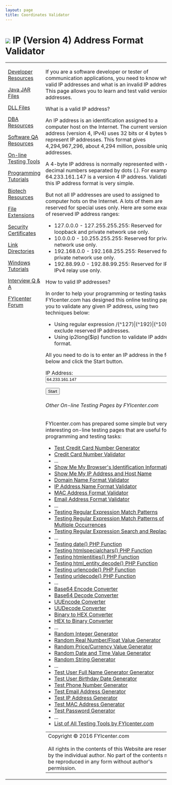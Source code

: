 ```yaml
---
layout: page
title: Coordinates Validator
---
```


<html><head>
<title>IP (Version 4) Address Format Validator</title>
<meta name="description" content="If you are a software developer or tester of communication applications, you need to know  what is a valid IP addresses and what is an invalid IP address. This page allows you to learn and test valid version 4 IP addresses."> 
<meta name="keywords" content="Test, IP, Address, Format, Validator, Valid, Invalid">
<meta http-equiv="Content-Type" content="text/html; charset=utf-8">
<link rel="stylesheet" type="text/css" href="_style.css">
</head><body><div class="page">

<h1><img src="favicon.ico" border="0/"> IP (Version 4) Address Format Validator</h1><p class="top_ads"><script type="text/javascript"><!--
google_ad_client = "pub-4844318048770734";
google_ad_width = 468;
google_ad_height = 15;
google_ad_format = "468x15_0ads_al_s";
google_ad_channel ="2115247933";
google_color_border = "EEEEFF";
google_color_bg = "EEEEFF";
google_color_link = "0000FF";
google_color_text = "000000";
google_color_url = "008000";
//--></script>
<script type="text/javascript" src="http://pagead2.googlesyndication.com/pagead/show_ads.js">
</script></p>
<table><tbody><tr><td valign="top"> <!-- Left column starts -->

<div class="feed">
<p class="feed"><a href="http://dev.fyicenter.com">Developer Resources</a></p>
<p class="feed"><a href="http://jar.fyicenter.com">Java JAR Files</a></p>
<p class="feed"><a href="http://dll.fyicenter.com">DLL Files</a></p>
<p class="feed"><a href="http://dba.fyicenter.com">DBA Resources</a></p>
<p class="feed"><a href="http://sqa.fyicenter.com">Software QA Resources</a></p>
<p class="feed"><a href="http://sqa.fyicenter.com/Online_Test_Tools/">On-line Testing Tools</a></p>
<p class="feed"><a href="http://tutorial.fyicenter.com">Programming Tutorials</a></p>
<p class="feed"><a href="http://biotech.fyicenter.com">Biotech Resources</a></p>
<p class="feed"><a href="http://file.fyicenter.com">File Extensions</a></p>
<p class="feed"><a href="http://certificate.fyicenter.com">Security Certificates</a></p>
<p class="feed"><a href="http://link.fyicenter.com">Link Directories</a></p>
<p class="feed"><a href="http://windows.fyicenter.com">Windows Tutorials</a></p>
<p class="feed"><a href="http://interview.fyicenter.com">Interview Q &amp; A</a></p>
<p class="feed"><a href="http://www.fyicenter.com">FYIcenter Forum</a></p>
</div>

</td><td valign="top"> <!-- Center column starts -->

<div class="query"><p class="query_intro">If you are a software developer or tester of communication applications, you need to know  what is a valid IP addresses and what is an invalid IP address. This page allows you to learn and test valid version 4 IP addresses.</p>
<p class="query_title">What is a valid IP address? 
</p>

<p class="query_desc">An IP address is an identification assigned to a computer host on the Internet.
The current version of IP address (version 4, IPv4) uses 32 bits or 4 bytes to represent IP addresses.
This format gives 4,294,967,296, about 4,294 million, possible unique IP addresses.
</p>

<p class="query_desc">A 4-byte IP address is normally represented with 4 decimal numbers separated by dots (.).
For example, 64.233.161.147 is a version 4 IP address. Validation of this IP address format is very simple.
</p>

<p class="query_desc">But not all IP addresses are used to assigned to computer hots on the Internet. 
A lots of them are reserved for special uses only. Here are some examples of reserved IP address ranges:
</p>
<ul>
<li>127.0.0.0 - 127.255.255.255: Reserved for loopback and private network use only.</li>
<li>10.0.0.0 - 10.255.255.255: Reserved for private network use only.</li>
<li>192.168.0.0 - 192.168.255.255: Reserved for private network use only.</li>
<li>192.88.99.0 - 192.88.99.255: Reserved for IPv6 to IPv4 relay use only.</li>
</ul>

<p class="query_title">How to valid IP addresses?
</p>

<p class="query_desc">In order to help your programming or testing tasks, FYIcenter.com has designed this
online testing page for you to validate any given IP address, using two techniques below: 
</p>
<ul>
<li>Using regular expression /(^127)|(^192)|(^10)\./ to exclude reserved IP addresses.</li>
<li>Using ip2long($ip) function to validate IP address format.</li>
</ul>

<p class="query_desc">All you need to do is to enter an IP address
in the form below and click the Start button. 
</p>

<form action="IP_Address_Format_Validator.php" method="post"><p class="query_desc">IP Address: <input name="Query" value="64.233.161.147" type="text" size="50" maxlength="320"></p><p class="query_desc"><input name="Submit" value="Start" type="submit"></p></form></div><div class="ads"><p><script type="text/javascript"><!--
google_ad_client = "pub-4844318048770734";
google_ad_width = 468;
google_ad_height = 60;
google_ad_format = "468x60_as";
google_ad_type = "text";
google_ad_channel ="2115247933";
google_color_border = "EEEEFF";
google_color_bg = "EEEEFF";
google_color_link = "0000FF";
google_color_text = "000000";
google_color_url = "008000";
//--></script>
<script type="text/javascript" src="http://pagead2.googlesyndication.com/pagead/show_ads.js">
</script></p></div><div class="other"><h6>Other On-line Testing Pages by FYIcenter.com</h6>

<p>FYIcenter.com has prepared some simple but very interesting on-line testing pages
that are useful for your programming and testing tasks:
</p>
<ul>
<li><a href="Test_Credit_Card_Number_Generator.php">Test Credit Card Number Generator</a></li>
<li><a href="Credit_Card_Number_Validator.php">Credit Card Number Validator</a></li>
<li>...</li>
<li><a href="Show_Web_Browser_Information.php">Show Me My Browser's Identification Information</a></li>
<li><a href="Show_IP_Address_Host_Name.php">Show Me My IP Address and Host Name</a></li>
<li><a href="Domain_Name_Format_Validator.php">Domain Name Format Validator</a></li>
<li><a href="IP_Address_Format_Validator.php">IP Address Name Format Validator</a></li>
<li><a href="MAC_Address_Format_Validator.php">MAC Address Format Validator</a>
</li><li><a href="Email_Address_Format_Validator.php">Email Address Format Validator</a></li>
<li>...</li>
<li><a href="Test_Regular_Expression_Match_Pattern.php">Testing Regular Expression Match Patterns</a></li>
<li><a href="Test_Regular_Expression_Match_Pattern_Multiple_Occurrences.php">Testing Regular Expression Match Patterns of Multiple Occurrences</a></li>
<li><a href="Test_Regular_Expression_Search_Replace.php">Testing Regular Expression Search and Replace</a></li>
<li>...</li>
<li><a href="Test_date_PHP_Function.php">Testing date() PHP Function</a></li>
<li><a href="Test_htmlspecialchars_PHP_Function.php">Testing htmlspecialchars() PHP Function</a></li>
<li><a href="Test_htmlentities_PHP_Function.php">Testing htmlentities() PHP Function</a></li>
<li><a href="Test_html_entity_decode_PHP_Function.php">Testing html_entity_decode() PHP Function</a></li>
<li><a href="Test_urlencode_PHP_Function.php">Testing urlencode() PHP Function</a></li>
<li><a href="Test_urldecode_PHP_Function.php">Testing urldecode() PHP Function</a></li>
<li>...</li>
<li><a href="Base64_Encode_Converter.php">Base64 Encode Converter</a></li>
<li><a href="Base64_Decode_Converter.php">Base64 Decode Converter</a></li>
<li><a href="UUencode_Converter.php">UUEncode Converter</a></li>
<li><a href="UUdecode_Converter.php">UUDecode Converter</a></li>
<li><a href="Binary_to_HEX_Converter.php">Binary to HEX Converter</a></li>
<li><a href="HEX_to_Binary_Converter.php">HEX to Binary Converter</a></li>
<li>...</li>
<li><a href="Random_Integer_Generator.php">Random Integer Generator</a></li>
<li><a href="Random_Real_Number_Float_Value_Generator.php">Random Real Number/Float Value Generator</a></li>
<li><a href="Random_Price_Currency_Value_Generator.php">Random Price/Currency Value Generator</a></li>
<li><a href="Random_Date_Time_Value_Generator.php">Random Date and Time Value Generator</a></li>
<li><a href="Random_String_Generator.php">Random String Generator</a></li>
<li>...</li>
<li><a href="Test_User_Full_Name_Generator.php">Test User Full Name Generator Generator</a></li>
<li><a href="Test_User_Birthday_Date_Generator.php">Test User Birthday Date Generator</a></li>
<li><a href="Test_Phone_Number_Generator.php">Test Phone Number Generator</a></li>
<li><a href="Test_Email_Address_Generator.php">Test Email Address Generator</a></li>
<li><a href="Test_IP_Address_Generator.php">Test IP Address Generator</a>
</li><li><a href="Test_MAC_Address_Generator.php">Test MAC Address Generator</a>
</li><li><a href="Test_Password_Generator.php">Test Password Generator</a></li>
<li>...</li>
<li><a href="index.php">List of All Testing Tools by FYIcenter.com</a></li>
</ul>

</div>
<table class="fyicenter_logo" cellspacing="0" cellpadding="0"><tbody><tr><td>
Copyright © 2016 FYIcenter.com<br>
<br>
All rights in the contents of this Website are reserved by the individual author.
No part of the contents may be reproduced in any form without author's permission.
</td></tr></tbody></table>

</td><td valign="top"> <!-- Right column starts -->

<div class="promo">
<p class="promo_name"><a href="http://sqa.fyicenter.com/tools/javascript_popup_windows_testing_tutorials.html">Popup Windows Tutorials</a></p>
<p class="promo_desc">20 tutorials on different ways to create and test popup windows created in JavaScript: Page unload popups, Pop re-open on close, ...</p>
<p class="promo_link"><a href="http://sqa.fyicenter.com/tools/javascript_popup_windows_testing_tutorials.html">sqa.fyicenter.com/tools</a></p>
</div>

<div class="promo">
<p class="promo_name"><a href="http://dev.fyicenter.com/faq/php/">200+ PHP Script Tutorials</a></p>
<p class="promo_desc">Each tutorial answers one commonly asked PHP programming question with a short, but precise and clear PHP script.</p>
<p class="promo_link"><a href="http://dev.fyicenter.com/faq/php/">dev.fyicenter.com/faq/php</a></p>
</div>

<div class="promo">
<p class="promo_ads">
<script type="text/javascript"><!--
google_ad_client = "pub-4844318048770734";
google_ad_width = 180;
google_ad_height = 150;
google_ad_format = "180x150_as";
google_ad_type = "text";
google_ad_channel ="2115247933";
google_color_border = "EEEEFF";
google_color_bg = "EEEEFF";
google_color_link = "0000FF";
google_color_text = "000000";
google_color_url = "008000";
//--></script>
<script type="text/javascript" src="http://pagead2.googlesyndication.com/pagead/show_ads.js">
</script></p>
</div>

</td></tr></tbody></table>  <!-- End of columns -->

<div>
</div></div></body></html>
